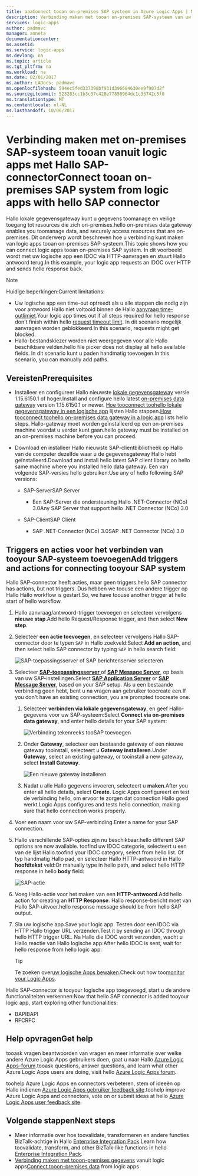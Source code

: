 ```yaml
---
title: aaaConnect tooan on-premises SAP systeem in Azure Logic Apps | Microsoft Docs
description: Verbinding maken met tooan on-premises SAP-systeem van uw werkstroom logic app via Hallo lokale gegevensgateway
services: logic-apps
author: padmavc
manager: anneta
documentationcenter: 
ms.assetid: 
ms.service: logic-apps
ms.devlang: na
ms.topic: article
ms.tgt_pltfrm: na
ms.workload: na
ms.date: 02/01/2017
ms.author: LADocs; padmavc
ms.openlocfilehash: 594ec5fed337398bf931d396684630ee9f907d2f
ms.sourcegitcommit: 523283cc1b3c37c428e77850964dc1c33742c5f0
ms.translationtype: MT
ms.contentlocale: nl-NL
ms.lasthandoff: 10/06/2017
---
```

# <a name="connect-tooan-on-premises-sap-system-from-logic-apps-with-hello-sap-connector"></a><span data-ttu-id="82866-103">Verbinding maken met on-premises SAP-systeem tooan vanuit logic apps met Hallo SAP-connector</span><span class="sxs-lookup"><span data-stu-id="82866-103">Connect tooan on-premises SAP system from logic apps with hello SAP connector</span></span> 

<span data-ttu-id="82866-104">Hallo lokale gegevensgateway kunt u gegevens toomanage en veilige toegang tot resources die zich on-premises.</span><span class="sxs-lookup"><span data-stu-id="82866-104">hello on-premises data gateway enables you toomanage data, and securely access resources that are on-premises.</span></span> <span data-ttu-id="82866-105">Dit onderwerp wordt beschreven hoe u verbinding kunt maken van logic apps tooan on-premises SAP-systeem.</span><span class="sxs-lookup"><span data-stu-id="82866-105">This topic shows how you can connect logic apps tooan on-premises SAP system.</span></span> <span data-ttu-id="82866-106">In dit voorbeeld wordt met uw logische app een IDOC via HTTP-aanvragen en stuurt Hallo antwoord terug.</span><span class="sxs-lookup"><span data-stu-id="82866-106">In this example, your logic app requests an IDOC over HTTP and sends hello response back.</span></span>    

> [!NOTE]
> <span data-ttu-id="82866-107">Huidige beperkingen:</span><span class="sxs-lookup"><span data-stu-id="82866-107">Current limitations:</span></span> 
> - <span data-ttu-id="82866-108">Uw logische app een time-out optreedt als u alle stappen die nodig zijn voor antwoord Hallo niet voltooid binnen de Hallo [aanvraag time-outlimiet](./logic-apps-limits-and-config.md).</span><span class="sxs-lookup"><span data-stu-id="82866-108">Your logic app times out if all steps required for hello response don't finish within hello [request timeout limit](./logic-apps-limits-and-config.md).</span></span> <span data-ttu-id="82866-109">In dit scenario mogelijk aanvragen worden geblokkeerd.</span><span class="sxs-lookup"><span data-stu-id="82866-109">In this scenario, requests might get blocked.</span></span> 
> - <span data-ttu-id="82866-110">Hallo-bestandskiezer worden niet weergegeven voor alle Hallo beschikbare velden.</span><span class="sxs-lookup"><span data-stu-id="82866-110">hello file picker does not display all hello available fields.</span></span> <span data-ttu-id="82866-111">In dit scenario kunt u paden handmatig toevoegen.</span><span class="sxs-lookup"><span data-stu-id="82866-111">In this scenario, you can manually add paths.</span></span>

## <a name="prerequisites"></a><span data-ttu-id="82866-112">Vereisten</span><span class="sxs-lookup"><span data-stu-id="82866-112">Prerequisites</span></span>

- <span data-ttu-id="82866-113">Installeer en configureer Hallo nieuwste [lokale gegevensgateway](https://www.microsoft.com/download/details.aspx?id=53127) versie 1.15.6150.1 of hoger.</span><span class="sxs-lookup"><span data-stu-id="82866-113">Install and configure hello latest [on-premises data gateway](https://www.microsoft.com/download/details.aspx?id=53127) version 1.15.6150.1 or newer.</span></span> <span data-ttu-id="82866-114">[Hoe tooconnect toohello lokale gegevensgateway in een logische app](http://aka.ms/logicapps-gateway) lijsten Hallo stappen.</span><span class="sxs-lookup"><span data-stu-id="82866-114">[How tooconnect toohello on-premises data gateway in a logic app](http://aka.ms/logicapps-gateway) lists hello steps.</span></span> <span data-ttu-id="82866-115">Hallo-gateway moet worden geïnstalleerd op een on-premises machine voordat u verder kunt gaan.</span><span class="sxs-lookup"><span data-stu-id="82866-115">hello gateway must be installed on an on-premises machine before you can proceed.</span></span>

- <span data-ttu-id="82866-116">Download en installeer Hallo nieuwste SAP-clientbibliotheek op Hallo van de computer dezelfde waar u de gegevensgateway Hallo hebt geïnstalleerd.</span><span class="sxs-lookup"><span data-stu-id="82866-116">Download and install hello latest SAP client library on hello same machine where you installed hello data gateway.</span></span> <span data-ttu-id="82866-117">Een van volgende SAP-versies hello gebruiken:</span><span class="sxs-lookup"><span data-stu-id="82866-117">Use any of hello following SAP versions:</span></span> 
    - <span data-ttu-id="82866-118">SAP-Server</span><span class="sxs-lookup"><span data-stu-id="82866-118">SAP Server</span></span>
        - <span data-ttu-id="82866-119">Een SAP-Server die ondersteuning Hallo .NET-Connector (NCo) 3.0</span><span class="sxs-lookup"><span data-stu-id="82866-119">Any SAP Server that support hello .NET Connector (NCo) 3.0</span></span>
 
    - <span data-ttu-id="82866-120">SAP-Client</span><span class="sxs-lookup"><span data-stu-id="82866-120">SAP Client</span></span>
        - <span data-ttu-id="82866-121">SAP .NET-Connector (NCo) 3.0</span><span class="sxs-lookup"><span data-stu-id="82866-121">SAP .NET Connector (NCo) 3.0</span></span>

## <a name="add-triggers-and-actions-for-connecting-tooyour-sap-system"></a><span data-ttu-id="82866-122">Triggers en acties voor het verbinden van tooyour SAP-systeem toevoegen</span><span class="sxs-lookup"><span data-stu-id="82866-122">Add triggers and actions for connecting tooyour SAP system</span></span>

<span data-ttu-id="82866-123">Hallo SAP-connector heeft acties, maar geen triggers.</span><span class="sxs-lookup"><span data-stu-id="82866-123">hello SAP connector has actions, but not triggers.</span></span> <span data-ttu-id="82866-124">Dus hebben we toouse een andere trigger op Hallo Hallo workflow is gestart.</span><span class="sxs-lookup"><span data-stu-id="82866-124">So, we have toouse another trigger at hello start of hello workflow.</span></span> 

1. <span data-ttu-id="82866-125">Hallo aanvraag/antwoord-trigger toevoegen en selecteer vervolgens **nieuwe stap**.</span><span class="sxs-lookup"><span data-stu-id="82866-125">Add hello Request/Response trigger, and then select **New step**.</span></span>

2. <span data-ttu-id="82866-126">Selecteer **een actie toevoegen**, en selecteer vervolgens Hallo SAP-connector door te typen `SAP` in Hallo zoekveld:</span><span class="sxs-lookup"><span data-stu-id="82866-126">Select **Add an action**, and then select hello SAP connector by typing `SAP` in hello search field:</span></span>    

     ![SAP-toepassingsserver of SAP berichtenserver selecteren](media/logic-apps-using-sap-connector/sap-action.png)

3. <span data-ttu-id="82866-128">Selecteer [ **SAP-toepassingsserver** ](https://wiki.scn.sap.com/wiki/display/ABAP/ABAP+Application+Server) of [ **SAP Message Server**](http://help.sap.com/saphelp_nw70/helpdata/en/40/c235c15ab7468bb31599cc759179ef/frameset.htm), op basis van uw SAP-instellingen.</span><span class="sxs-lookup"><span data-stu-id="82866-128">Select [**SAP Application Server**](https://wiki.scn.sap.com/wiki/display/ABAP/ABAP+Application+Server) or [**SAP Message Server**](http://help.sap.com/saphelp_nw70/helpdata/en/40/c235c15ab7468bb31599cc759179ef/frameset.htm), based on your SAP setup.</span></span> <span data-ttu-id="82866-129">Als u een bestaande verbinding geen hebt, bent u na vragen aan gebruiker toocreate een.</span><span class="sxs-lookup"><span data-stu-id="82866-129">If you don't have an existing connection, you are prompted toocreate one.</span></span>

   1. <span data-ttu-id="82866-130">Selecteer **verbinden via lokale gegevensgateway**, en geef Hallo-gegevens voor uw SAP-systeem:</span><span class="sxs-lookup"><span data-stu-id="82866-130">Select **Connect via on-premises data gateway**, and enter hello details for your SAP system:</span></span>   

       ![Verbinding tekenreeks tooSAP toevoegen](media/logic-apps-using-sap-connector/picture2.png)  

   2. <span data-ttu-id="82866-132">Onder **Gateway**, selecteer een bestaande gateway of een nieuwe gateway tooinstall, selecteert u **Gateway installeren**.</span><span class="sxs-lookup"><span data-stu-id="82866-132">Under **Gateway**, select an existing gateway, or tooinstall a new gateway, select **Install Gateway**.</span></span>

        ![Een nieuwe gateway installeren](media/logic-apps-using-sap-connector/install-gateway.png)
  
   3. <span data-ttu-id="82866-134">Nadat u alle Hallo gegevens invoeren, selecteert u **maken**.</span><span class="sxs-lookup"><span data-stu-id="82866-134">After you enter all hello details, select **Create**.</span></span> 
   <span data-ttu-id="82866-135">Logic Apps configureert en test de verbinding hello, om ervoor te zorgen dat connection Hallo goed werkt.</span><span class="sxs-lookup"><span data-stu-id="82866-135">Logic Apps configures and tests hello connection, making sure that hello connection works properly.</span></span>

4. <span data-ttu-id="82866-136">Voer een naam voor uw SAP-verbinding.</span><span class="sxs-lookup"><span data-stu-id="82866-136">Enter a name for your SAP connection.</span></span>

5. <span data-ttu-id="82866-137">Hallo verschillende SAP-opties zijn nu beschikbaar.</span><span class="sxs-lookup"><span data-stu-id="82866-137">hello different SAP options are now available.</span></span> <span data-ttu-id="82866-138">toofind uw IDOC categorie, selecteert u een van de lijst Hallo.</span><span class="sxs-lookup"><span data-stu-id="82866-138">toofind your IDOC category, select from hello list.</span></span> <span data-ttu-id="82866-139">Of typ handmatig Hallo pad, en selecteer Hallo HTTP-antwoord in Hallo **hoofdtekst** veld:</span><span class="sxs-lookup"><span data-stu-id="82866-139">Or manually type in hello path, and select hello HTTP response in hello **body** field:</span></span>

     ![SAP-actie](media/logic-apps-using-sap-connector/picture3.png)

6. <span data-ttu-id="82866-141">Voeg Hallo-actie voor het maken van een **HTTP-antwoord**.</span><span class="sxs-lookup"><span data-stu-id="82866-141">Add hello action for creating an **HTTP Response**.</span></span> <span data-ttu-id="82866-142">Hallo response-bericht moet van Hallo SAP-uitvoer.</span><span class="sxs-lookup"><span data-stu-id="82866-142">hello response message should be from hello SAP output.</span></span>

7. <span data-ttu-id="82866-143">Sla uw logische app.</span><span class="sxs-lookup"><span data-stu-id="82866-143">Save your logic app.</span></span> <span data-ttu-id="82866-144">Testen door een IDOC via HTTP Hallo trigger URL verzenden.</span><span class="sxs-lookup"><span data-stu-id="82866-144">Test it by sending an IDOC through hello HTTP trigger URL.</span></span> <span data-ttu-id="82866-145">Na Hallo die IDOC wordt verzonden, wacht u Hallo reactie van Hallo logische app:</span><span class="sxs-lookup"><span data-stu-id="82866-145">After hello IDOC is sent, wait for hello response from hello logic app:</span></span>   

     > [!TIP]
     > <span data-ttu-id="82866-146">Te zoeken over[uw logische Apps bewaken](../logic-apps/logic-apps-monitor-your-logic-apps.md).</span><span class="sxs-lookup"><span data-stu-id="82866-146">Check out how too[monitor your Logic Apps](../logic-apps/logic-apps-monitor-your-logic-apps.md).</span></span>

<span data-ttu-id="82866-147">Hallo SAP-connector is tooyour logische app toegevoegd, start u de andere functionaliteiten verkennen:</span><span class="sxs-lookup"><span data-stu-id="82866-147">Now that hello SAP connector is added tooyour logic app, start exploring other functionalities:</span></span>

- <span data-ttu-id="82866-148">BAPI</span><span class="sxs-lookup"><span data-stu-id="82866-148">BAPI</span></span>
- <span data-ttu-id="82866-149">RFC</span><span class="sxs-lookup"><span data-stu-id="82866-149">RFC</span></span>

## <a name="get-help"></a><span data-ttu-id="82866-150">Help opvragen</span><span class="sxs-lookup"><span data-stu-id="82866-150">Get help</span></span>

<span data-ttu-id="82866-151">tooask vragen beantwoorden van vragen en meer informatie over welke andere Azure Logic Apps gebruikers doen, gaat u naar Hallo [Azure Logic Apps-forum](https://social.msdn.microsoft.com/Forums/en-US/home?forum=azurelogicapps).</span><span class="sxs-lookup"><span data-stu-id="82866-151">tooask questions, answer questions, and learn what other Azure Logic Apps users are doing, visit hello [Azure Logic Apps forum](https://social.msdn.microsoft.com/Forums/en-US/home?forum=azurelogicapps).</span></span>

<span data-ttu-id="82866-152">toohelp Azure Logic Apps en connectors verbeteren, stem of ideeën op Hallo indienen [Azure Logic Apps gebruiker feedback site](http://aka.ms/logicapps-wish).</span><span class="sxs-lookup"><span data-stu-id="82866-152">toohelp improve Azure Logic Apps and connectors, vote on or submit ideas at hello [Azure Logic Apps user feedback site](http://aka.ms/logicapps-wish).</span></span>

## <a name="next-steps"></a><span data-ttu-id="82866-153">Volgende stappen</span><span class="sxs-lookup"><span data-stu-id="82866-153">Next steps</span></span>

- <span data-ttu-id="82866-154">Meer informatie over hoe toovalidate, transformeren en andere functies BizTalk-achtige in Hallo [Enterprise Integration Pack](../logic-apps/logic-apps-enterprise-integration-overview.md).</span><span class="sxs-lookup"><span data-stu-id="82866-154">Learn how toovalidate, transform, and other BizTalk-like functions in hello [Enterprise Integration Pack](../logic-apps/logic-apps-enterprise-integration-overview.md).</span></span> 
- <span data-ttu-id="82866-155">[Verbinding maken met tooon-premises gegevens](../logic-apps/logic-apps-gateway-connection.md) vanuit logic apps</span><span class="sxs-lookup"><span data-stu-id="82866-155">[Connect tooon-premises data](../logic-apps/logic-apps-gateway-connection.md) from logic apps</span></span>
